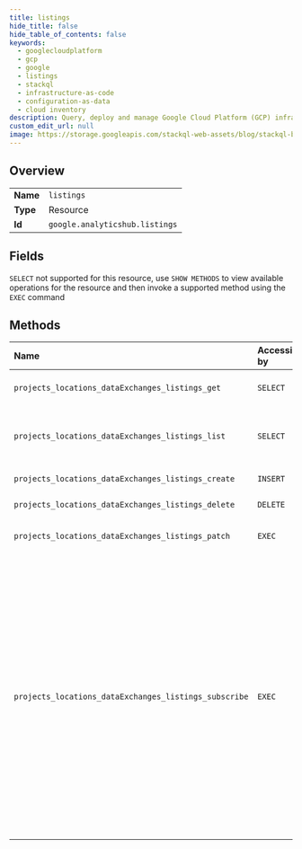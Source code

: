 ```yaml
---
title: listings
hide_title: false
hide_table_of_contents: false
keywords:
  - googlecloudplatform
  - gcp
  - google
  - listings
  - stackql
  - infrastructure-as-code
  - configuration-as-data
  - cloud inventory
description: Query, deploy and manage Google Cloud Platform (GCP) infrastructure and resources using SQL
custom_edit_url: null
image: https://storage.googleapis.com/stackql-web-assets/blog/stackql-blog-post-featured-image.png
---
```

  
    

## Overview
<table><tbody>
<tr><td><b>Name</b></td><td><code>listings</code></td></tr>
<tr><td><b>Type</b></td><td>Resource</td></tr>
<tr><td><b>Id</b></td><td><code>google.analyticshub.listings</code></td></tr>
</tbody></table>

## Fields
`SELECT` not supported for this resource, use `SHOW METHODS` to view available operations for the resource and then invoke a supported method using the `EXEC` command  
## Methods
| Name | Accessible by | Required Params | Description |
|:-----|:--------------|:----------------|:------------|
| `projects_locations_dataExchanges_listings_get` | `SELECT` | `name` | Gets the details of a listing. |
| `projects_locations_dataExchanges_listings_list` | `SELECT` | `parent` | Lists all listings in a given project and location. |
| `projects_locations_dataExchanges_listings_create` | `INSERT` | `parent` | Creates a new listing. |
| `projects_locations_dataExchanges_listings_delete` | `DELETE` | `name` | Deletes a listing. |
| `projects_locations_dataExchanges_listings_patch` | `EXEC` | `name` | Updates an existing listing. |
| `projects_locations_dataExchanges_listings_subscribe` | `EXEC` | `name` | Subscribes to a listing. Currently, with Analytics Hub, you can create listings that reference only BigQuery datasets. Upon subscription to a listing for a BigQuery dataset, Analytics Hub creates a linked dataset in the subscriber's project. |
